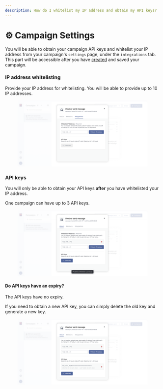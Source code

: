 ```yaml
---
description: How do I whitelist my IP address and obtain my API keys?
---
```


# ⚙ Campaign Settings

You will be able to obtain your campaign API keys and whitelist your IP address from your campaign's `settings` page, under the `integrations` tab. This part will be accessible after you have [created](create-campaign.md) and saved your campaign.&#x20;

### IP address whitelisting

Provide your IP address for whitelisting. You will be able to provide up to 10 IP addresses.

<figure><img src="../.gitbook/assets/Settings - Integrations (3).png" alt=""><figcaption></figcaption></figure>

### API keys

You will only be able to obtain your API keys **after** you have whitelisted your IP address.&#x20;

One campaign can have up to 3 API keys.

<figure><img src="../.gitbook/assets/Settings - Integrations  API.png" alt=""><figcaption></figcaption></figure>

#### Do API keys have an expiry?&#x20;

The API keys have no expiry.&#x20;

If you need to obtain a new API key, you can simply delete the old key and generate a new key.&#x20;

<figure><img src="../.gitbook/assets/Settings - Integrations expiry.png" alt=""><figcaption></figcaption></figure>
